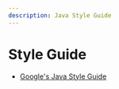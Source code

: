 ```yaml
---
description: Java Style Guide
---
```


# Style Guide



* [Google's Java Style Guide](https://google.github.io/styleguide/javaguide.html)



